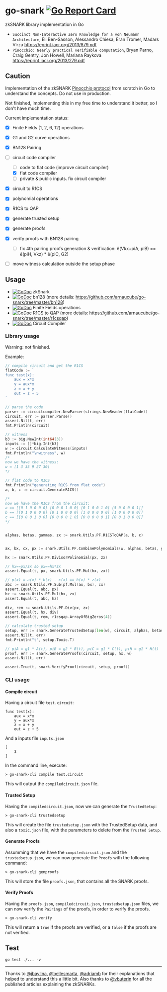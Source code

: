 # go-snark [![Go Report Card](https://goreportcard.com/badge/github.com/arnaucube/go-snark)](https://goreportcard.com/report/github.com/arnaucube/go-snark)

zkSNARK library implementation in Go


- `Succinct Non-Interactive Zero Knowledge for a von Neumann Architecture`, Eli Ben-Sasson, Alessandro Chiesa, Eran Tromer, Madars Virza https://eprint.iacr.org/2013/879.pdf
- `Pinocchio: Nearly practical verifiable computation`, Bryan Parno, Craig Gentry, Jon Howell, Mariana Raykova https://eprint.iacr.org/2013/279.pdf

## Caution
Implementation of the zkSNARK [Pinocchio protocol](https://eprint.iacr.org/2013/279.pdf) from scratch in Go to understand the concepts. Do not use in production.

Not finished, implementing this in my free time to understand it better, so I don't have much time.

Current implementation status:
- [x] Finite Fields (1, 2, 6, 12) operations
- [x] G1 and G2 curve operations
- [x] BN128 Pairing
- [ ] circuit code compiler
	- [ ] code to flat code (improve circuit compiler)
	- [x] flat code compiler
	- [ ] private & public inputs. fix circuit compiler
- [x] circuit to R1CS
- [x] polynomial operations
- [x] R1CS to QAP
- [x] generate trusted setup
- [x] generate proofs
- [x] verify proofs with BN128 pairing
	- [ ] fix 4th pairing proofs generation & verification: ê(Vkx+piA, piB) == ê(piH, Vkz) * ê(piC, G2)
- [ ] move witness calculation outside the setup phase


## Usage
- [![GoDoc](https://godoc.org/github.com/arnaucube/go-snark?status.svg)](https://godoc.org/github.com/arnaucube/go-snark) zkSnark
- [![GoDoc](https://godoc.org/github.com/arnaucube/go-snark/bn128?status.svg)](https://godoc.org/github.com/arnaucube/go-snark/bn128) bn128 (more details: https://github.com/arnaucube/go-snark/tree/master/bn128)
- [![GoDoc](https://godoc.org/github.com/arnaucube/go-snark/fields?status.svg)](https://godoc.org/github.com/arnaucube/go-snark/fields) Finite Fields operations
- [![GoDoc](https://godoc.org/github.com/arnaucube/go-snark/r1csqap?status.svg)](https://godoc.org/github.com/arnaucube/go-snark/r1csqap) R1CS to QAP (more details: https://github.com/arnaucube/go-snark/tree/master/r1csqap)
- [![GoDoc](https://godoc.org/github.com/arnaucube/go-snark/circuitcompiler?status.svg)](https://godoc.org/github.com/arnaucube/go-snark/circuitcompiler) Circuit Compiler

### Library usage
Warning: not finished.

Example:
```go
// compile circuit and get the R1CS
flatCode := `
func test(x):
	aux = x*x
	y = aux*x
	z = x + y
	out = z + 5
`

// parse the code
parser := circuitcompiler.NewParser(strings.NewReader(flatCode))
circuit, err := parser.Parse()
assert.Nil(t, err)
fmt.Println(circuit)

// witness
b3 := big.NewInt(int64(3))
inputs := []*big.Int{b3}
w := circuit.CalculateWitness(inputs)
fmt.Println("\nwitness", w)
/*
now we have the witness:
w = [1 3 35 9 27 30]
*/

// flat code to R1CS
fmt.Println("generating R1CS from flat code")
a, b, c := circuit.GenerateR1CS()

/*
now we have the R1CS from the circuit:
a == [[0 1 0 0 0 0] [0 0 0 1 0 0] [0 1 0 0 1 0] [5 0 0 0 0 1]]
b == [[0 1 0 0 0 0] [0 1 0 0 0 0] [1 0 0 0 0 0] [1 0 0 0 0 0]]
c == [[0 0 0 1 0 0] [0 0 0 0 1 0] [0 0 0 0 0 1] [0 0 1 0 0 0]]
*/


alphas, betas, gammas, zx := snark.Utils.PF.R1CSToQAP(a, b, c)


ax, bx, cx, px := snark.Utils.PF.CombinePolynomials(w, alphas, betas, gammas)

hx := snark.Utils.PF.DivisorPolinomial(px, zx)

// hx==px/zx so px==hx*zx
assert.Equal(t, px, snark.Utils.PF.Mul(hx, zx))

// p(x) = a(x) * b(x) - c(x) == h(x) * z(x)
abc := snark.Utils.PF.Sub(pf.Mul(ax, bx), cx)
assert.Equal(t, abc, px)
hz := snark.Utils.PF.Mul(hx, zx)
assert.Equal(t, abc, hz)
	
div, rem := snark.Utils.PF.Div(px, zx)
assert.Equal(t, hx, div)
assert.Equal(t, rem, r1csqap.ArrayOfBigZeros(4))

// calculate trusted setup
setup, err := snark.GenerateTrustedSetup(len(w), circuit, alphas, betas, gammas, zx)
assert.Nil(t, err)
fmt.Println("t", setup.Toxic.T)

// piA = g1 * A(t), piB = g2 * B(t), piC = g1 * C(t), piH = g1 * H(t)
proof, err := snark.GenerateProofs(circuit, setup, hx, w)
assert.Nil(t, err)

assert.True(t, snark.VerifyProof(circuit, setup, proof))
```

### CLI usage

#### Compile circuit
Having a circuit file `test.circuit`:
```
func test(x):
	aux = x*x
	y = aux*x
	z = x + y
	out = z + 5
```
And a inputs file `inputs.json`
```
[
	3
]
```

In the command line, execute:
```
> go-snark-cli compile test.circuit
```

This will output the `compiledcircuit.json` file.

#### Trusted Setup
Having the `compiledcircuit.json`, now we can generate the `TrustedSetup`:
```
> go-snark-cli trustedsetup
```
This will create the file `trustedsetup.json` with the TrustedSetup data, and also a `toxic.json` file, with the parameters to delete from the `Trusted Setup`.


#### Generate Proofs
Assumming that we have the `compiledcircuit.json` and the `trustedsetup.json`, we can now generate the `Proofs` with the following command:
```
> go-snark-cli genproofs
```

This will store the file `proofs.json`, that contains all the SNARK proofs.

#### Verify Proofs
Having the `proofs.json`, `compiledcircuit.json`, `trustedsetup.json` files, we can now verify the `Pairings` of the proofs, in order to verify the proofs.
```
> go-snark-cli verify
```
This will return a `true` if the proofs are verified, or a `false` if the proofs are not verified.



## Test
```
go test ./... -v
```

---


Thanks to [@jbaylina](https://github.com/jbaylina), [@bellesmarta](https://github.com/bellesmarta), [@adriamb](https://github.com/adriamb) for their explanations that helped to understand this a little bit. Also thanks to [@vbuterin](https://github.com/vbuterin) for all the published articles explaining the zkSNARKs.
